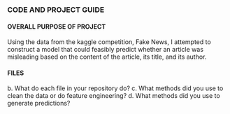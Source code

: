 ### CODE AND PROJECT GUIDE

#### OVERALL PURPOSE OF PROJECT
Using the data from the kaggle competition, Fake News, I attempted to construct a model that could feasibly predict whether an article was misleading based on the content of the article, its title, and its author. 

#### FILES

b.	What do each file in your repository do?
c.	What methods did you use to clean the data or do feature engineering?
d.	What methods did you use to generate predictions?
